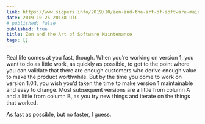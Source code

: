 ```yaml
---
link: https://www.sicpers.info/2019/10/zen-and-the-art-of-software-maintenance/
date: 2019-10-25 20:38 UTC
# published: false
published: true
title: Zen and the Art of Software Maintenance
tags: []
---
```


Real life comes at you fast, though. When you’re working on version 1, you want to do as little work, as quickly as possible, to get to the point where you can validate that there are enough customers who derive enough value to make the product worthwhile. But by the time you come to work on version 1.0.1, you wish you’d taken the time to make version 1 maintainable and easy to change. Most subsequent versions are a little from column A and a little from column B, as you try new things and iterate on the things that worked.

As fast as possible, but no faster, I guess.
